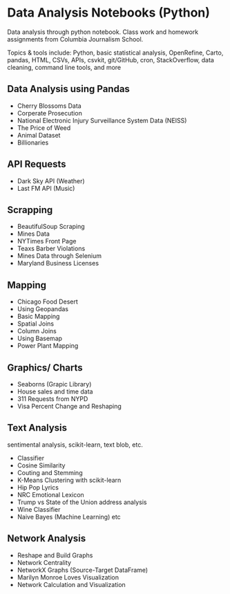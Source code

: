 # Data Analysis Notebooks (Python)

Data analysis through python notebook. Class work and homework assignments from Columbia Journalism School.

Topics & tools include: Python, basic statistical analysis, OpenRefine, Carto, pandas, HTML, CSVs, APIs, csvkit, git/GitHub, cron, StackOverflow, data cleaning, command line tools, and more

## Data Analysis using Pandas
- Cherry Blossoms Data
- Corperate Prosecution
- National Electronic Injury Surveillance System Data (NEISS)
- The Price of Weed
- Animal Dataset
- Billionaries

## API Requests
- Dark Sky API (Weather)
- Last FM API (Music)

## Scrapping
- BeautifulSoup Scraping
- Mines Data
- NYTimes Front Page
- Teaxs Barber Violations
- Mines Data through Selenium
- Maryland Business Licenses

## Mapping
- Chicago Food Desert
- Using Geopandas
- Basic Mapping
- Spatial Joins
- Column Joins
- Using Basemap
- Power Plant Mapping

## Graphics/ Charts
- Seaborns (Grapic Library)
- House sales and time data
- 311 Requests from NYPD
- Visa Percent Change and Reshaping

## Text Analysis
sentimental analysis, scikit-learn, text blob, etc.

- Classifier
- Cosine Similarity
- Couting and Stemming
- K-Means Clustering with scikit-learn
- Hip Pop Lyrics
- NRC Emotional Lexicon
- Trump vs State of the Union address analysis
- Wine Classifier
- Naive Bayes (Machine Learning)
etc

## Network Analysis
- Reshape and Build Graphs
- Network Centrality
- NetworkX Graphs (Source-Target DataFrame)
- Marilyn Monroe Loves Visualization
- Network Calculation and Visualization
